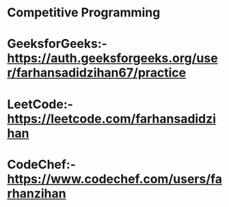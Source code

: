 # Competitive Programming
# GeeksforGeeks:- https://auth.geeksforgeeks.org/user/farhansadidzihan67/practice
# LeetCode:- https://leetcode.com/farhansadidzihan
# CodeChef:- https://www.codechef.com/users/farhanzihan
